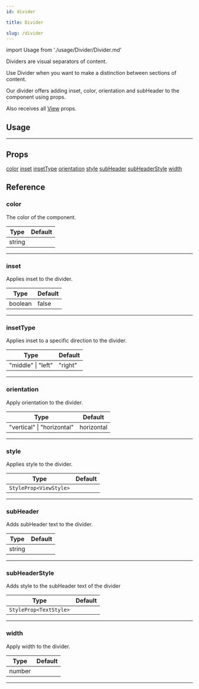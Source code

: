 ```yaml
---
id: divider

title: Divider

slug: /divider
---
```


import Usage from './usage/Divider/Divider.md'

Dividers are visual separators of content.

Use Divider when you want to make a distinction between sections of content.

Our divider offers adding inset, color, orientation and subHeader to the component using props.

Also receives all [View](https://reactnative.dev/docs/view#props) props.

## Usage

<Usage />

---

## Props

[color](#color)
[inset](#inset)
[insetType](#insetType)
[orientation](#orientation)
[style](#style)
[subHeader](#subHeader)
[subHeaderStyle](#subHeaderStyle)
[width](#width)

## Reference

### color

The color of the component.

| Type   | Default |
| ------ | ------- |
| string |         |

---

### inset

Applies inset to the divider.

| Type    | Default |
| ------- | ------- |
| boolean | false   |

---

### insetType

Applies inset to a specific direction to the divider.

| Type               | Default |
| ------------------ | ------- |
| "middle" \| "left" | "right" | left |

---

### orientation

Apply orientation to the divider.

| Type                       | Default    |
| -------------------------- | ---------- |
| "vertical" \| "horizontal" | horizontal |

---

### style

Applies style to the divider.

| Type                   | Default |
| ---------------------- | ------- |
| `StyleProp<ViewStyle>` |         |

---

### subHeader

Adds subHeader text to the divider.

| Type   | Default |
| ------ | ------- |
| string |         |

---

### subHeaderStyle

Adds style to the subHeader text of the divider

| Type                   | Default |
| ---------------------- | ------- |
| `StyleProp<TextStyle>` |         |

---

### width

Apply width to the divider.

| Type   | Default |
| ------ | ------- |
| number |         |

---
